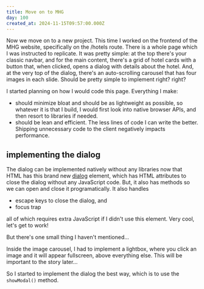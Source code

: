 ```yaml
---
title: Move on to MHG
day: 100
created_at: 2024-11-15T09:57:00.000Z
---
```

Now we move on to a new project. This time I worked on the frontend of the MHG website, specifically on the /hotels route. There is a whole page which I was instructed to replicate. It was pretty simple: at the top there's your classic navbar, and for the main content, there's a grid of hotel cards with a button that, when clicked, opens a dialog with details about the hotel. And, at the very top of the dialog, there's an auto-scrolling carousel that has four images in each slide. Should be pretty simple to implement right? right?

I started planning on how I would code this page. Everything I make:
- should minimize bloat and should be as lightweight as possible, so whatever it is that I build, I would first look into native browser APIs, and then resort to libraries if needed.
- should be lean and efficient. The less lines of code I can write the better. Shipping unnecessary code to the client negatively impacts performance.

## implementing the dialog

The dialog can be implemented natively without any libraries now that HTML has this brand new [dialog](<https://developer.mozilla.org/en-US/docs/Web/HTML/Element/dialog >) element, which has HTML attributes to close the dialog without any JavaScript code. But, it also has methods so we can open and close it programatically. It also handles 
- escape keys to close the dialog, and
- focus trap

all of which requires extra JavaScript if I didn't use this element. Very cool, let's get to work!

But there's one small thing I haven't mentioned...

Inside the image carousel, I had to implement a lightbox, where you click an image and it will appear fullscreen, above everything else. This will be important to the story later...

So I started to implement the dialog the best way, which is to use the `showModal()` method.
